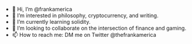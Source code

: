 - 👋 Hi, I’m @frankamerica
- 👀 I’m interested in philosophy, cryptocurrency, and writing.
- 🌱 I’m currently learning solidity.
- 💞️ I’m looking to collaborate on the intersection of finance and gaming.
- 📫 How to reach me: DM me on Twitter @thefrankamerica

<!---
frankamerica/frankamerica is a ✨ special ✨ repository because its `README.md` (this file) appears on your GitHub profile.
You can click the Preview link to take a look at your changes.
--->

